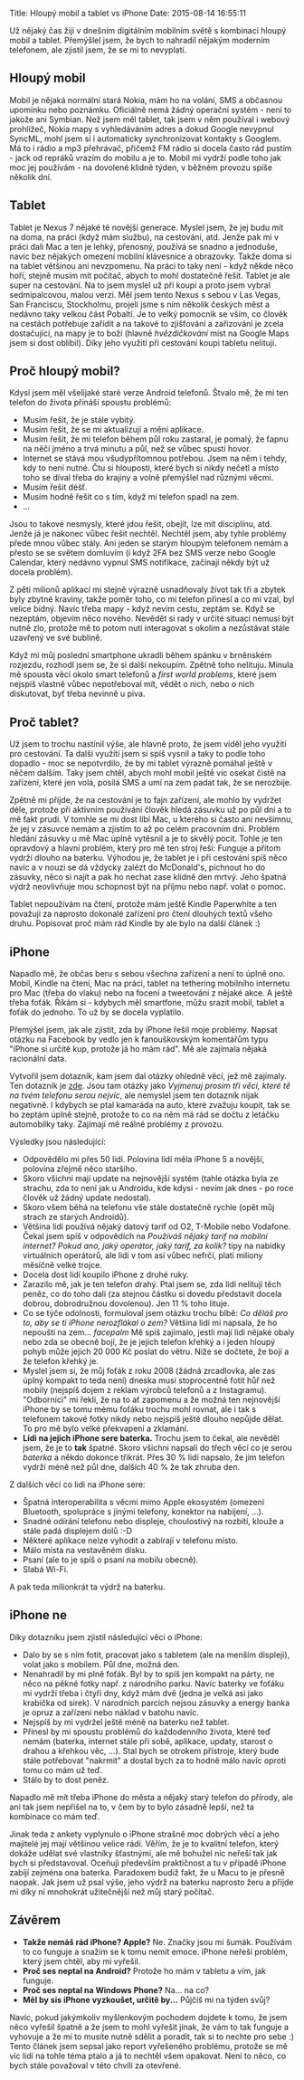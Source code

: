 Title: Hloupý mobil a tablet vs iPhone
Date: 2015-08-14 16:55:11

Už nějaký čas žiji v dnešním digitálním mobilním světě s kombinací hloupý mobil a tablet. Přemýšlel jsem, že bych to nahradil nějakým moderním telefonem, ale zjistil jsem, že se mi to nevyplatí.

## Hloupý mobil

Mobil je nějaká normální stará Nokia, mám ho na volání, SMS a občasnou upomínku nebo poznámku. Oficiálně nemá žádný operační systém - není to jakože ani Symbian. Než jsem měl tablet, tak jsem v něm používal i webový prohlížeč, Nokia mapy s vyhledáváním adres a dokud Google nevypnul SyncML, mohl jsem si i automaticky synchronizovat kontakty s Googlem. Má to i rádio a mp3 přehrávač, přičemž FM rádio si docela často rád pustím - jack od repráků vrazím do mobilu a je to. Mobil mi vydrží podle toho jak moc jej používám - na dovolené klidně týden, v běžném provozu spíše několik dní.

## Tablet

Tablet je Nexus 7 nějaké té novější generace. Myslel jsem, že jej budu mít na doma, na práci (když mám službu), na cestování, atd. Jenže pak mi v práci dali Mac a ten je lehký, přenosný, používá se snadno a jednoduše, navíc bez nějakých omezení mobilní klávesnice a obrazovky. Takže doma si na tablet většinou ani nevzpomenu. Na práci to taky není - když někde něco hoří, stejně musím mít počítač, abych to mohl dostatečně řešit. Tablet je ale super na cestování. Na to jsem myslel už při koupi a proto jsem vybral sedmipalcovou, malou verzi. Měl jsem tento Nexus s sebou v Las Vegas, San Franciscu, Stockholmu, projeli jsme s ním několik českých měst a nedávno taky velkou část Pobaltí. Je to velký pomocník se vším, co člověk na cestách potřebuje zařídit a na takové to zjišťování a zařizování je zcela dostačující, na mapy je to boží (hlavně *hvězdičkování* míst na Google Maps jsem si dost oblíbil). Díky jeho využití při cestování koupi tabletu nelituji.

## Proč hloupý mobil?

Kdysi jsem měl všelijaké staré verze Android telefonů. Štvalo mě, že mi ten telefon do života přináší spoustu problémů:

- Musím řešit, že je stále vybitý.
- Musím řešit, že se mi aktualizují a mění aplikace.
- Musím řešit, že mi telefon během půl roku zastaral, je pomalý, že ťapnu na něčí jméno a trvá minutu a půl, než se vůbec spustí hovor.
- Internet se stává mou všudypřítomnou potřebou. Jsem na něm i tehdy, kdy to není nutné. Čtu si hlouposti, které bych si nikdy nečetl a místo toho se díval třeba do krajiny a volně přemýšlel nad různými věcmi.
- Musím řešit déšť.
- Musím hodně řešit co s tím, když mi telefon spadl na zem.
- ...

Jsou to takové nesmysly, které jdou řešit, obejít, lze mít disciplínu, atd. Jenže já je nakonec vůbec řešit nechtěl. Nechtěl jsem, aby tyhle problémy přede mnou vůbec stály. Ani jeden se starým hloupým telefonem nemám a přesto se se světem domluvím (i když 2FA bez SMS verze nebo Google Calendar, který nedávno vypnul SMS notifikace, začínají někdy být už docela problém).

Z pěti milionů aplikací mi stejně výrazně usnadňovaly život tak tři a zbytek byly zbytné kraviny, takže poměr toho, co mi telefon přinesl a co mi vzal, byl velice bídný. Navíc třeba mapy - když nevím cestu, zeptám se. Když se nezeptám, objevím něco nového. Nevědět si rady v určité situaci nemusí být nutně zlo, protože mě to potom nutí interagovat s okolím a nezůstávat stále uzavřený ve své bublině.

Když mi můj poslední smartphone ukradli během spánku v brněnském rozjezdu, rozhodl jsem se, že si další nekoupím. Zpětně toho nelituju. Minula mě spousta věcí okolo smart telefonů a *first world problems*, které jsem nejspíš vlastně vůbec nepotřeboval mít, vědět o nich, nebo o nich diskutovat, byť třeba nevinně u piva.

## Proč tablet?

Už jsem to trochu nastínil výše, ale hlavně proto, že jsem viděl jeho využití pro cestování. Ta další využití jsem si spíš vysnil a taky to podle toho dopadlo - moc se nepotvrdilo, že by mi tablet výrazně pomáhal ještě v něčem dalším. Taky jsem chtěl, abych mohl mobil ještě víc osekat čistě na zařízení, které jen volá, posílá SMS a umí na zem padat tak, že se nerozbije.

Zpětně mi přijde, že na cestování je to fajn zařízení, ale mohlo by vydržet déle, protože při aktivním používání člověk hledá zásuvku už po půl dni a to mě fakt prudí. V tomhle se mi dost líbí Mac, u kterého si často ani nevšimnu, že jej v zásuvce nemám a zjistím to až po celém pracovním dni. Problém hledání zásuvky u mě Mac úplně vytěsnil a je to skvělý pocit. Tohle je ten opravdový a hlavní problém, který pro mě ten stroj řeší: Funguje a přitom vydrží dlouho na baterku. Výhodou je, že tablet je i při cestování spíš něco navíc a v nouzi se dá vždycky zalézt do McDonald's, píchnout ho do zásuvky, něco si najít a pak ho nechat zase klidně den mrtvý. Jeho špatná výdrž neovlivňuje mou schopnost být na příjmu nebo např. volat o pomoc.

Tablet nepoužívám na čtení, protože mám ještě Kindle Paperwhite a ten považuji za naprosto dokonalé zařízení pro čtení dlouhých textů všeho druhu. Popisovat proč mám rád Kindle by ale bylo na další článek :)

## iPhone

Napadlo mě, že občas beru s sebou všechna zařízení a není to úplně ono. Mobil, Kindle na čtení, Mac na práci, tablet na tethering mobilního internetu pro Mac (třeba do vlaku) nebo na focení a tweetování z nějaké akce. A ještě třeba foťák. Říkám si - kdybych měl smartfone, můžu srazit mobil, tablet a foťák do jednoho. To už by se docela vyplatilo.

Přemýšel jsem, jak ale zjistit, zda by iPhone řešil moje problémy. Napsat otázku na Facebook by vedlo jen k fanouškovským komentářům typu "iPhone si určitě kup, protože já ho mám rád". Mě ale zajímala nějaká racionální data.

Vytvořil jsem dotazník, kam jsem dal otázky ohledně věcí, jež mě zajímaly. Ten dotazník je [zde](https://docs.google.com/forms/d/1WHBDSKSSa4oxJhPnxuExtXpKQW4ixIwIryo__lREOmI/viewform). Jsou tam otázky jako *Vyjmenuj prosím tři věci, které tě na tvém telefonu serou nejvíc*, ale nemyslel jsem ten dotazník nijak negativně. I kdybych se ptal kamaráda na auto, které zvažuju koupit, tak se ho zeptám úplně stejně, protože to co na něm má rád se dočtu z letáčku automobilky taky. Zajímají mě reálné problémy z provozu.

Výsledky jsou následující:

- Odpovědělo mi přes 50 lidí. Polovina lidí měla iPhone 5 a novější, polovina zřejmě něco staršího.
- Skoro všichni mají update na nejnovější systém (tahle otázka byla ze strachu, zda to není jak u Androidu, kde kdysi - nevím jak dnes - po roce člověk už žádný update nedostal).
- Skoro všem běhá na telefonu vše stále dostatečně rychle (opět můj strach ze starých Androidů).
- Většina lidí používá nějaký datový tarif od O2, T-Mobile nebo Vodafone. Čekal jsem spíš v odpovědích na *Používáš nějaký tarif na mobilní internet? Pokud ano, jaký operátor, jaký tarif, za kolik?* tipy na nabídky virtuálních operátorů, ale lidi v tom asi vůbec nefrčí, platí miliony měsíčně velké trojce.
- Docela dost lidí koupilo iPhone z druhé ruky.
- Zarazilo mě, jak je ten telefon drahý. Ptal jsem se, zda lidi nelitují těch peněz, co do toho dali (za stejnou částku si dovedu představit docela dobrou, dobrodružnou dovolenou). Jen 11 % toho lituje.
- Co se týče odolnosti, formuloval jsem otázku trochu blbě: *Co děláš pro to, aby se ti iPhone nerozflákal o zem?* Většina lidí mi napsala, že ho nepouští na zem... *facepalm* Mě spíš zajímalo, jestli mají lidi nějaké obaly nebo zda se obecně bojí, že je jejich telefon křehký a i jeden hloupý pohyb může jejich 20 000 Kč poslat do větru. Níže se dočtete, že bojí a že telefon křehký je.
- Myslel jsem si, že můj foťák z roku 2008 (žádná zrcadlovka, ale zas úplný kompakt to teda není) dneska musí stoprocentně fotit hůř než mobily (nejspíš dojem z reklam výrobců telefonů a z Instagramu). "Odborníci" mi řekli, že na to ať zapomenu a že možná ten nejnovější iPhone by se tomu mému foťáku trochu mohl rovnat, ale i tak s telefonem takové fotky nikdy nebo nejspíš ještě dlouho nepůjde dělat. To pro mě bylo velké překvapení a zklamání.
- **Lidi na jejich iPhone sere baterka.** Trochu jsem to čekal, ale nevěděl jsem, že je to **tak** špatné. Skoro všichni napsali do třech věcí co je serou *baterka* a někdo dokonce třikrát. Přes 30 % lidí napsalo, že jim telefon vydrží méně než půl dne, dalších 40 % že tak zhruba den.

Z dalších věcí co lidi na iPhone sere:

- Špatná interoperabilita s věcmi mimo Apple ekosystém (omezení Bluetooth, spolupráce s jinými telefony, konektor na nabíjení, ...).
- Snadné odírání telefonu nebo displeje, choulostivý na rozbití, klouže a stále padá displejem dolů :-D
- Některé aplikace nelze vyhodit a zabírají v telefonu místo.
- Málo místa na vestavěném disku.
- Psaní (ale to je spíš o psaní na mobilu obecně).
- Slabá Wi-Fi.

A pak teda milionkrát ta výdrž na baterku.

## iPhone ne

Díky dotazníku jsem zjistil následující věci o iPhone:

- Dalo by se s ním fotit, pracovat jako s tabletem (ale na menším displeji), volat jako s mobilem. Půl dne, možná den.
- Nenahradil by mi plně foťák. Byl by to spíš jen kompakt na párty, ne něco na pěkné fotky např. z národního parku. Navíc baterky ve foťáku mi vydrží třeba i čtyři dny, když mám dvě (jedna je velká asi jako krabička od sirek). V národních parcích nejsou zásuvky a energy banka je opruz a zařízení nebo náklad v batohu navíc.
- Nejspíš by mi vydržel ještě méně na baterku než tablet.
- Přinesl by mi spoustu problémů do každodenního života, které teď nemám (baterka, internet stále při sobě, aplikace, updaty, starost o drahou a křehkou věc, ...). Stal bych se otrokem přístroje, který bude stále potřebovat "nakrmit" a dostal bych za to hodně málo navíc oproti tomu co mám už teď.
- Stálo by to dost peněz.

Napadlo mě mít třeba iPhone do města a nějaký starý telefon do přírody, ale ani tak jsem nepřišel na to, v čem by to bylo zásadně lepší, než ta kombinace co mám teď.

Jinak teda z ankety vyplynulo o iPhone strašně moc dobrých věcí a jeho majitelé jej mají většinou velice rádi. Věřím, že je to kvalitní telefon, který dokáže udělat své vlastníky šťastnými, ale mě bohužel nic neřeší tak jak bych si představoval. Oceňuji především praktičnost a tu v případě iPhone zabíjí zejména ona baterka. Paradoxem budiž fakt, že u Macu to je přesně naopak. Jak jsem už psal výše, jeho výdrž na baterku naprosto žeru a přijde mi díky ní mnohokrát užitečnější než můj starý počítač.

## Závěrem

- **Takže nemáš rád iPhone? Apple?** Ne. Značky jsou mi šumák. Používám to co funguje a snažím se k tomu nemít emoce. iPhone neřeší problém, který jsem chtěl, aby mi vyřešil.
- **Proč ses neptal na Android?** Protože ho mám v tabletu a vím, jak funguje.
- **Proč ses neptal na Windows Phone?** Na... na co?
- **Měl by sis iPhone vyzkoušet, určitě by...** Půjčíš mi na týden svůj?

Navíc, pokud jakýmkoliv myšlenkovým pochodem dojdete k tomu, že jsem něco vyřešil špatně a že jsem to mohl vyřešit jinak, že vám to tak funguje a vyhovuje a že mi to musíte nutně sdělit a poradit, tak si to nechte pro sebe :) Tento článek jsem sepsal jako report vyřešeného problému, protože se mě víc lidí na tohle téma ptalo a já to nechtěl všem opakovat. Není to něco, co bych stále považoval v této chvíli za otevřené.
